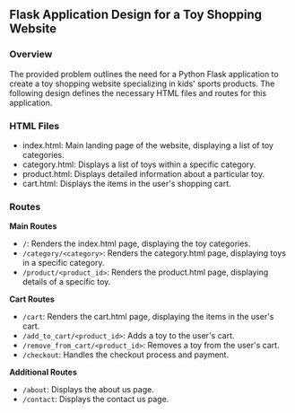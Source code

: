## Flask Application Design for a Toy Shopping Website

### Overview
The provided problem outlines the need for a Python Flask application to create a toy shopping website specializing in kids' sports products. The following design defines the necessary HTML files and routes for this application.

### HTML Files
- index.html: Main landing page of the website, displaying a list of toy categories.
- category.html: Displays a list of toys within a specific category.
- product.html: Displays detailed information about a particular toy.
- cart.html: Displays the items in the user's shopping cart.

### Routes
**Main Routes**
- `/`: Renders the index.html page, displaying the toy categories.
- `/category/<category>`: Renders the category.html page, displaying toys in a specific category.
- `/product/<product_id>`: Renders the product.html page, displaying details of a specific toy.

**Cart Routes**
- `/cart`: Renders the cart.html page, displaying the items in the user's cart.
- `/add_to_cart/<product_id>`: Adds a toy to the user's cart.
- `/remove_from_cart/<product_id>`: Removes a toy from the user's cart.
- `/checkout`: Handles the checkout process and payment.

**Additional Routes**
- `/about`: Displays the about us page.
- `/contact`: Displays the contact us page.